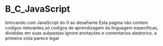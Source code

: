# B_C_JavaScript
brincando com JavaScript do 0 ao desafiante
Esta pagina não contem codigos relevantes,só codigos de aprendizagem da linguagem especificas, divididas em suas subpastas
Ignore anotações e comentarios aleatorios.
  a primeira vista parece legal